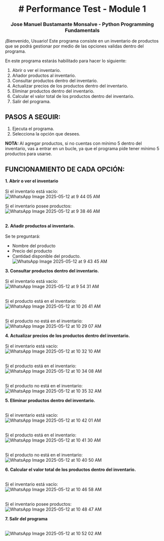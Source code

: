 <h1 align="center"># Performance Test - Module 1</h1>
<h3 align="center">Jose Manuel Bustamante Monsalve - Python Programming Fundamentals</h3>

¡Bienvenido, Usuario! Este programa consiste en un inventario de productos que se podrá gestionar por medio de las opciones validas dentro del programa.

En este programa estarás habilitado para hacer lo siguiente:

  1. Abrir o ver el inventario.
  2. Añador productos al inventario.
  3. Consultar productos dentro del inventario.
  4. Actualizar precios de los productos dentro del inventario.
  5. Eliminar productos dentro del inventario.
  6. Calcular el valor total de los productos dentro del inventario.
  7. Salir del programa.

<b><h2>PASOS A SEGUIR:</h2></b>
  1. Ejecuta el programa.
  2. Selecciona la opción que desees.<br>
  
  <b>NOTA: </b>Al agregar productos, si no cuentas con mínimo 5 dentro del inventario, vas a entrar en un bucle, ya que el programa pide tener mínimo 5 productos para usarse.

  
<b><h2>FUNCIONAMIENTO DE CADA OPCIÓN:</h2></b>
<b>1. Abrir o ver el inventario</b><br><br>
Si el inventario está vacío:<br>![WhatsApp Image 2025-05-12 at 9 44 05 AM](https://github.com/user-attachments/assets/c9c497b8-49e5-446c-b072-7fdf55ad62e1) <br>

Si el inventario posee productos:<br> ![WhatsApp Image 2025-05-12 at 9 38 46 AM](https://github.com/user-attachments/assets/33634675-9852-4814-8d92-cd41368a8735)<br><br>

<b>2. Añadir productos al inventario.<br><br></b>
Se te preguntará: 
  - Nombre del producto
  - Precio del producto
  - Cantidad disponible del producto.<br> ![WhatsApp Image 2025-05-12 at 9 43 45 AM](https://github.com/user-attachments/assets/d1d3765f-1b49-4409-9bbd-790943cac6a0)<br>

<b>3. Consultar productos dentro del inventario.</b><br><br>
Si el inventario está vacío:<br> ![WhatsApp Image 2025-05-12 at 9 54 31 AM](https://github.com/user-attachments/assets/265eed95-18dd-4c03-9275-4b839b88e6cb) <br>

<br>Si el producto está en el inventario:<br> ![WhatsApp Image 2025-05-12 at 10 26 41 AM](https://github.com/user-attachments/assets/7bf5f533-30db-498e-bf3b-4f6930e5199d) <br>

<br>Si el producto no está en el inventario:<br> ![WhatsApp Image 2025-05-12 at 10 29 07 AM](https://github.com/user-attachments/assets/03016a64-c850-4695-b2ee-5819b066ba20)

<b>4. Actualizar precios de los productos dentro del inventario.</b><br><br>
Si el inventario está vacío:<br> ![WhatsApp Image 2025-05-12 at 10 32 10 AM](https://github.com/user-attachments/assets/db48639c-8690-4f79-b971-b2cef8d1c1e9)<br>

<br>Si el producto está en el inventario:<br>![WhatsApp Image 2025-05-12 at 10 34 08 AM](https://github.com/user-attachments/assets/544a1286-fe45-4b13-a4eb-def3c703f425)<br>

<br>Si el producto no está en el inventario:<br> ![WhatsApp Image 2025-05-12 at 10 35 32 AM](https://github.com/user-attachments/assets/4c6a548a-7828-4720-b36f-128f0da188c1) <br>

<b>5. Eliminar productos dentro del inventario.</b><br><br>

Si el inventario está vacío:<br> ![WhatsApp Image 2025-05-12 at 10 42 01 AM](https://github.com/user-attachments/assets/a00c5ac6-cf81-4fb9-bb02-05868d3aa462)<br>

<br>Si el producto está en el inventario:<br>![WhatsApp Image 2025-05-12 at 10 41 30 AM](https://github.com/user-attachments/assets/d83cf271-84eb-461e-b562-1b77406b6e65)<br>

<br>Si el producto no está en el inventario:<br>![WhatsApp Image 2025-05-12 at 10 40 50 AM](https://github.com/user-attachments/assets/9207e6c6-aa8b-4c64-a24d-899f08c740a9)<br>

<b>6. Calcular el valor total de los productos dentro del inventario.</b><br><br>

Si el inventario está vacío:<br>![WhatsApp Image 2025-05-12 at 10 46 58 AM](https://github.com/user-attachments/assets/61d4601f-9ff6-4e5d-b62f-67bc28fef5bf)<br>

<br>Si el inventario posee productos:<br>![WhatsApp Image 2025-05-12 at 10 48 47 AM](https://github.com/user-attachments/assets/ec89e0c7-c820-4458-aecb-3d8c771d23f4)<br>

<b>7. Salir del programa</b><br><br>

![WhatsApp Image 2025-05-12 at 10 52 02 AM](https://github.com/user-attachments/assets/fe88bca7-a15a-4584-9717-8ec5ca44fc06)




